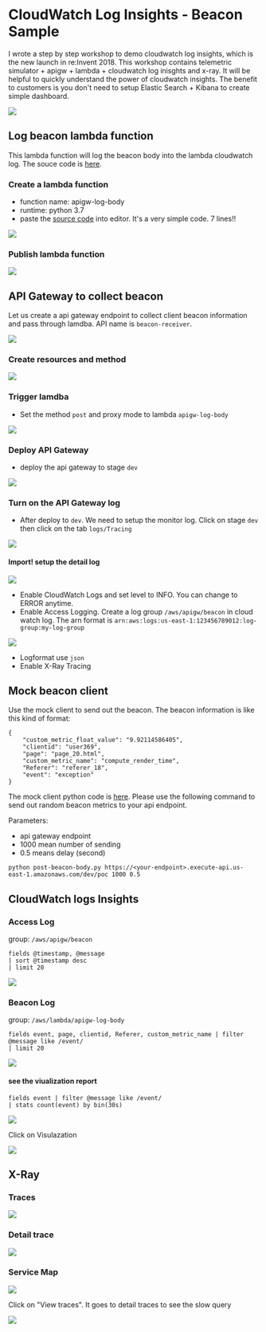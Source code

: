 # CloudWatch Log Insights - Beacon Sample

I wrote a step by step workshop to demo cloudwatch log insights, which is the new launch in re:Invent 2018. This workshop contains telemetric simulator + apigw + lambda + cloudwatch log inisghts and x-ray. It will be helpful to quickly understand the power of cloudwatch insights. The benefit to customers is you don't need to setup Elastic Search + Kibana to create simple dashboard.

![](./images/00-overview.png)

## Log beacon lambda function
This lambda function will log the beacon body into the lambda cloudwatch log. The souce code is [here](./apigw-log-body.py). 

### Create a lambda function
* function name: apigw-log-body
* runtime: python 3.7
* paste the [source code](./apigw-log-body.py) into editor. It's a very simple code. 7 lines!!

![](./images/01-apigw.png)

### Publish lambda function

![](./images/02-apigw.png)

## API Gateway to collect beacon
Let us create a api gateway endpoint to collect client beacon information and pass through lamdba. API name is `beacon-receiver`.

![](./images/03-apigw.png)

### Create resources and method

![](./images/04-apigw.png)

### Trigger lamdba

* Set the method `post` and proxy mode to lambda `apigw-log-body`

![](./images/05-apigw.png)

### Deploy API Gateway

* deploy the api gateway to stage `dev`

![](./images/06-apigw.png)

### Turn on the API Gateway log

* After deploy to `dev`. We need to setup the monitor log. Click on stage `dev` then click on the tab `logs/Tracing`

![](./images/07-apigw.png) 

#### Import! setup the detail log

![](./images/00-apigw.png) 

* Enable CloudWatch Logs and set level to INFO. You can change to ERROR anytime.
* Enable Access Logging. Create a log group `/aws/apigw/beacon` in cloud watch log. The arn format is `arn:aws:logs:us-east-1:123456789012:log-group:my-log-group`

![](./images/08-apigw.png) 

* Logformat use `json`
* Enable X-Ray Tracing

## Mock beacon client

Use the mock client to send out the beacon.
The beacon information is like this kind of format:

```
{
    "custom_metric_float_value": "9.92114586405",
    "clientid": "user369",
    "page": "page_20.html",
    "custom_metric_name": "compute_render_time",
    "Referer": "referer_18",
    "event": "exception"
}
```

The mock client python code is [here](./post-beacon-body.py). Please use the following command to send out random beacon metrics to your api endpoint. 

Parameters:

* api gateway endpoint
* 1000 mean number of sending
* 0.5 means delay (second)

```
python post-beacon-body.py https://<your-endpoint>.execute-api.us-east-1.amazonaws.com/dev/poc 1000 0.5
```

## CloudWatch logs Insights

### Access Log
group: `/aws/apigw/beacon`
```
fields @timestamp, @message
| sort @timestamp desc
| limit 20
```
![](./images/09-apigw.png) 

### Beacon Log
group: `/aws/lambda/apigw-log-body`

```
fields event, page, clientid, Referer, custom_metric_name | filter @message like /event/
| limit 20
```
![](./images/10-apigw.png) 

#### see the viualization report

```
fields event | filter @message like /event/
| stats count(event) by bin(30s)
```
![](./images/11-apigw.png) 

Click on Visulazation

![](./images/12-apigw.png) 

## X-Ray

### Traces
![](./images/13-apigw.png) 

### Detail trace
![](./images/14-apigw.png) 

### Service Map
![](./images/15-apigw.png) 

Click on "View traces". It goes to detail traces to see the slow query

![](./images/16-apigw.png) 